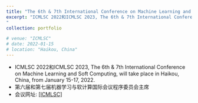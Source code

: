 ```yaml
---
title: "The 6th & 7th International Conference on Machine Learning and Soft Computing程序委员会主席"
excerpt: "ICMLSC 2022和ICMLSC 2023, The 6th & 7th International Conference on Machine Learning and Soft Computing, will take place in Haikou, China, from January 15-17, 2022. <br/>
"
collection: portfolio

# venue: "ICMLSC"
# date: 2022-01-15
# location: "Haikou, China"
---
```


* ICMLSC 2022和ICMLSC 2023, The 6th & 7th International Conference on Machine Learning and Soft Computing, will take place in Haikou, China, from January 15-17, 2022. 
* 第六届和第七届机器学习与软计算国际会议程序委员会主席
* 会议网址: <a href= "http://icmlsc.org/com.html">[ICMLSC]